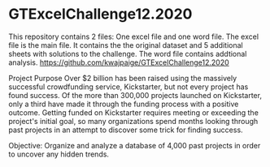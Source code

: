# GTExcelChallenge12.2020
This repository contains 2 files: One excel file and one word file. The excel file is the main file. It contains the the original dataset and 5 additional sheets with solutions to the challenge. The word file contains addtional analysis.
https://github.com/kwajpaige/GTExcelChallenge12.2020

Project Purpose
Over $2 billion has been raised using the massively successful crowdfunding service, Kickstarter, but not every project has found success. Of the more than 300,000 projects launched on Kickstarter, only a third have made it through the funding process with a positive outcome.
Getting funded on Kickstarter requires meeting or exceeding the project's initial goal, so many organizations spend months looking through past projects in an attempt to discover some trick for finding success. 

Objective: Organize and analyze a database of 4,000 past projects in order to uncover any hidden trends.
